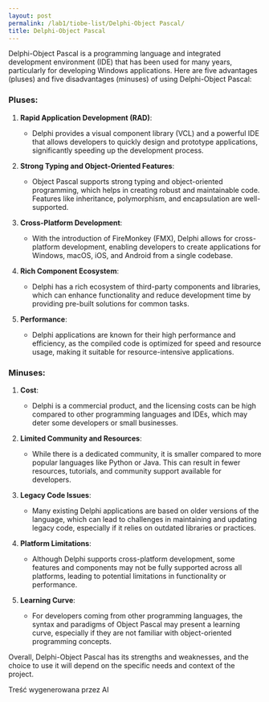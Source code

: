 ```yaml
---
layout: post
permalink: /lab1/tiobe-list/Delphi-Object Pascal/
title: Delphi-Object Pascal
---
```

Delphi-Object Pascal is a programming language and integrated development environment (IDE) that has been used for many years, particularly for developing Windows applications. Here are five advantages (pluses) and five disadvantages (minuses) of using Delphi-Object Pascal:

### Pluses:

1. **Rapid Application Development (RAD)**:
   - Delphi provides a visual component library (VCL) and a powerful IDE that allows developers to quickly design and prototype applications, significantly speeding up the development process.

2. **Strong Typing and Object-Oriented Features**:
   - Object Pascal supports strong typing and object-oriented programming, which helps in creating robust and maintainable code. Features like inheritance, polymorphism, and encapsulation are well-supported.

3. **Cross-Platform Development**:
   - With the introduction of FireMonkey (FMX), Delphi allows for cross-platform development, enabling developers to create applications for Windows, macOS, iOS, and Android from a single codebase.

4. **Rich Component Ecosystem**:
   - Delphi has a rich ecosystem of third-party components and libraries, which can enhance functionality and reduce development time by providing pre-built solutions for common tasks.

5. **Performance**:
   - Delphi applications are known for their high performance and efficiency, as the compiled code is optimized for speed and resource usage, making it suitable for resource-intensive applications.

### Minuses:

1. **Cost**:
   - Delphi is a commercial product, and the licensing costs can be high compared to other programming languages and IDEs, which may deter some developers or small businesses.

2. **Limited Community and Resources**:
   - While there is a dedicated community, it is smaller compared to more popular languages like Python or Java. This can result in fewer resources, tutorials, and community support available for developers.

3. **Legacy Code Issues**:
   - Many existing Delphi applications are based on older versions of the language, which can lead to challenges in maintaining and updating legacy code, especially if it relies on outdated libraries or practices.

4. **Platform Limitations**:
   - Although Delphi supports cross-platform development, some features and components may not be fully supported across all platforms, leading to potential limitations in functionality or performance.

5. **Learning Curve**:
   - For developers coming from other programming languages, the syntax and paradigms of Object Pascal may present a learning curve, especially if they are not familiar with object-oriented programming concepts.

Overall, Delphi-Object Pascal has its strengths and weaknesses, and the choice to use it will depend on the specific needs and context of the project.

Treść wygenerowana przez AI
